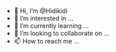 - 👋 Hi, I’m @Hidikidi
- 👀 I’m interested in ...
- 🌱 I’m currently learning ...
- 💞️ I’m looking to collaborate on ...
- 📫 How to reach me ...

<!---
Hidikidi/Hidikidi is a ✨ special ✨ repository because its `README.md` (this file) appears on your GitHub profile.
You can click the Preview link to take a look at your changes.
--->
